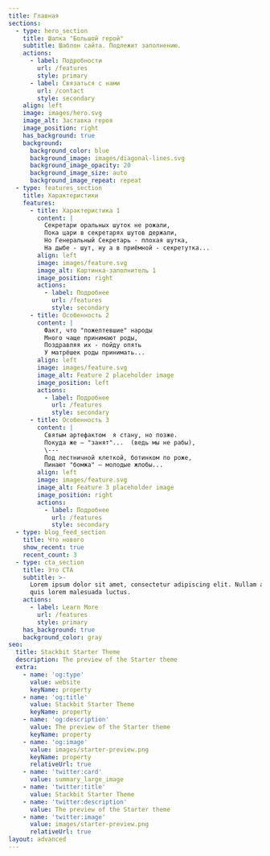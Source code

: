 ```yaml
---
title: Главная
sections:
  - type: hero_section
    title: Шапка "Большой герой"
    subtitle: Шаблон сайта. Подлежит заполнению.
    actions:
      - label: Подробности
        url: /features
        style: primary
      - label: Связаться с нами
        url: /contact
        style: secondary
    align: left
    image: images/hero.svg
    image_alt: Заставка героя
    image_position: right
    has_background: true
    background:
      background_color: blue
      background_image: images/diagonal-lines.svg
      background_image_opacity: 20
      background_image_size: auto
      background_image_repeat: repeat
  - type: features_section
    title: Характеристики
    features:
      - title: Характеристика 1
        content: |
          Секретари оральных шуток не рожали,  
          Пока цари в секретарях шутов держали,  
          Но Генеральный Секретарь - плохая шутка,  
          На дыбе - шут, ну а в приёмной - секретутка...   
        align: left
        image: images/feature.svg
        image_alt: Картинка-заполнитель 1
        image_position: right
        actions:
          - label: Подробнее
            url: /features
            style: secondary
      - title: Особенность 2
        content: |
          Факт, что "пожелтевшие" народы  
          Много чаще принимают роды,  
          Поздравляя их - пойду опять  
          У матрёшек роды принимать...   
        align: left
        image: images/feature.svg
        image_alt: Feature 2 placeholder image
        image_position: left
        actions:
          - label: Подробнее
            url: /features
            style: secondary
      - title: Особенность 3
        content: |
          Святым артефактом  я стану, но позже.  
          Покуда же — "занят"...  (ведь мы не рабы),  
          \---  
          Под лестничной клеткой, ботинком по роже,  
          Пинают "бомжа" — молодые жлобы...  
        align: left
        image: images/feature.svg
        image_alt: Feature 3 placeholder image
        image_position: right
        actions:
          - label: Подробнее
            url: /features
            style: secondary
  - type: blog_feed_section
    title: Что нового
    show_recent: true
    recent_count: 3
  - type: cta_section
    title: Это CTA
    subtitle: >-
      Lorem ipsum dolor sit amet, consectetur adipiscing elit. Nullam a metus
      quis lorem malesuada luctus.
    actions:
      - label: Learn More
        url: /features
        style: primary
    has_background: true
    background_color: gray
seo:
  title: Stackbit Starter Theme
  description: The preview of the Starter theme
  extra:
    - name: 'og:type'
      value: website
      keyName: property
    - name: 'og:title'
      value: Stackbit Starter Theme
      keyName: property
    - name: 'og:description'
      value: The preview of the Starter theme
      keyName: property
    - name: 'og:image'
      value: images/starter-preview.png
      keyName: property
      relativeUrl: true
    - name: 'twitter:card'
      value: summary_large_image
    - name: 'twitter:title'
      value: Stackbit Starter Theme
    - name: 'twitter:description'
      value: The preview of the Starter theme
    - name: 'twitter:image'
      value: images/starter-preview.png
      relativeUrl: true
layout: advanced
---
```

